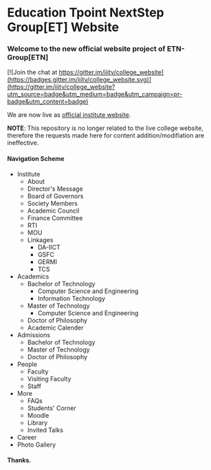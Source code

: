 # Education Tpoint NextStep Group[ET] Website
### Welcome to the new official website project of ETN-Group[ETN] 

[![Join the chat at https://gitter.im/iiitv/college_website](https://badges.gitter.im/iiitv/college_website.svg)](https://gitter.im/iiitv/college_website?utm_source=badge&utm_medium=badge&utm_campaign=pr-badge&utm_content=badge)

We are now live as [official institute website](http://iiitvadodara.ac.in/).

**NOTE**: This repository is no longer related to the live college website, therefore the requests made here for content addition/modifiation are ineffective.


#### Navigation Scheme
* Institute
    * About
    * Director's Message
    * Board of Governors
    * Society Members
    * Academic Council
    * Finance Committee
    * RTI
    * MOU
    * Linkages
        * DA-IICT
        * GSFC
        * GERMI
        * TCS
* Academics
    * Bachelor of Technology
        * Computer Science and Engineering
        * Information Technology
    * Master of Technology
        * Computer Science and Engineering
    * Doctor of Philosophy
    * Academic Calender
* Admissions
    * Bachelor of Technology
    * Master of Technology
    * Doctor of Philosophy
* People
    * Faculty
    * Visiting Faculty
    * Staff
* More
    * FAQs
    * Students' Corner
    * Moodle
    * Library
    * Invited Talks
* Career
* Photo Gallery


#### Thanks.

